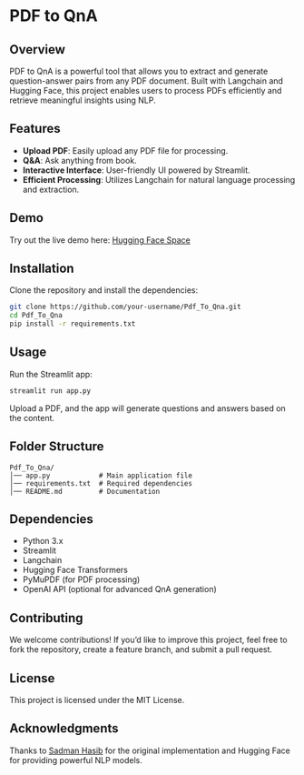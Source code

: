 # PDF to QnA

## Overview

PDF to QnA is a powerful tool that allows you to extract and generate question-answer pairs from any PDF document. Built with Langchain and Hugging Face, this project enables users to process PDFs efficiently and retrieve meaningful insights using NLP.

## Features

- **Upload PDF**: Easily upload any PDF file for processing.
- **Q&A**: Ask anything from book.
- **Interactive Interface**: User-friendly UI powered by Streamlit.
- **Efficient Processing**: Utilizes Langchain for natural language processing and extraction.

## Demo

Try out the live demo here: [Hugging Face Space](https://huggingface.co/spaces/sadman-hasib/Pdf_To_Qna)

## Installation

Clone the repository and install the dependencies:

```bash
git clone https://github.com/your-username/Pdf_To_Qna.git
cd Pdf_To_Qna
pip install -r requirements.txt
```

## Usage

Run the Streamlit app:

```bash
streamlit run app.py
```

Upload a PDF, and the app will generate questions and answers based on the content.

## Folder Structure

```
Pdf_To_Qna/
│── app.py            # Main application file
│── requirements.txt  # Required dependencies
│── README.md         # Documentation
```

## Dependencies

- Python 3.x
- Streamlit
- Langchain
- Hugging Face Transformers
- PyMuPDF (for PDF processing)
- OpenAI API (optional for advanced QnA generation)

## Contributing

We welcome contributions! If you’d like to improve this project, feel free to fork the repository, create a feature branch, and submit a pull request.

## License

This project is licensed under the MIT License.

## Acknowledgments

Thanks to [Sadman Hasib](https://huggingface.co/spaces/sadman-hasib/Pdf_To_Qna) for the original implementation and Hugging Face for providing powerful NLP models.

